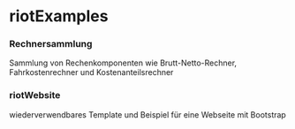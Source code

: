 # riotExamples

### Rechnersammlung
Sammlung von Rechenkomponenten wie Brutt-Netto-Rechner, Fahrkostenrechner und Kostenanteilsrechner

### riotWebsite
wiederverwendbares Template und Beispiel für eine Webseite mit Bootstrap
